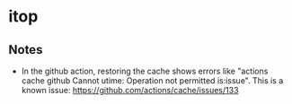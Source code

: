 # itop

## Notes

- In the github action, restoring the cache shows errors like "actions cache github Cannot utime: Operation not permitted is:issue". This is a known issue: https://github.com/actions/cache/issues/133
